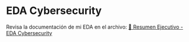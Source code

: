# EDA Cybersecurity

Revisa la documentación de mi EDA en el archivo: [📄 Resumen Ejecutivo - EDA Cybersecurity](https://github.com/mikewig/EDA-Project/blob/main/EDA%20Cybersecurity%20resumen%20ejecutivo.pdf)